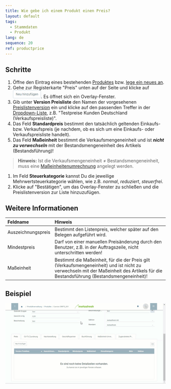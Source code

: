 ```yaml
---
title: Wie gebe ich einem Produkt einen Preis?
layout: default
tags:
  - Stammdaten
  - Produkt
lang: de
sequence: 20
ref: productprice
---
```


## Schritte
1. Öffne den Eintrag eines bestehenden [Produktes](Menu) bzw. [lege ein neues an](NeuesProdukt).
1. Gehe zur Registerkarte "Preis" unten auf der Seite und klicke auf !["Neu hinzufügen"](assets/Neu_hinzufuegen_Button.png). Es öffnet sich ein Overlay-Fenster.
1. Gib unter **Version Preisliste** den Namen der vorgesehenen [Preislistenversion](Preislistenversion_anlegen) ein und klicke auf den passenden Treffer in der [Dropdown-Liste](Keyboard_Shortcuts_Liste), z.B. "Testpreise Kunden Deutschland (Verkaufspreisliste)".
1. Das Feld **Standardpreis** bestimmt den tatsächlich geltenden Einkaufs- bzw. Verkaufspreis (je nachdem, ob es sich um eine Einkaufs- oder Verkaufspreisliste handelt).
1. Das Feld **Maßeinheit** bestimmt die Verkaufsmengeneinheit und ist ***nicht zu verwechseln*** mit der Bestandsmengeneinheit des Artikels (Bestandsführung)!
 >**Hinweis:** Ist die Verkaufsmengeneinheit ≠ Bestandsmengeneinheit, muss eine [Maßeinheitenumrechnung](Masseinheiten_umrechnen) angelegt werden.

1. Im Feld **Steuerkategorie** kannst Du die jeweilige Mehrwertsteuerkategorie wählen, wie z.B. *normal*, *reduziert*, *steuerfrei*.
1. Klicke auf "Bestätigen", um das Overlay-Fenster zu schließen und die Preislistenversion zur Liste hinzuzufügen.

## Weitere Informationen

| Feldname | Hinweis |
| :--- | :--- |
| Auszeichnungspreis | Bestimmt den Listenpreis, welcher später auf den Belegen aufgeführt wird. |
| Mindestpreis | Darf von einer manuellen Preisänderung durch den Benutzer, z.B. in der Auftragszeile, nicht unterschritten werden! |
| Maßeinheit | Bestimmt die Maßeinheit, für die der Preis gilt (Verkaufsmengeneinheit) und ist nicht zu verwechseln mit der Maßeinheit des Artikels für die Bestandsführung (Bestandsmengeneinheit)! |



## Beispiel
![](assets/neuerproduktpreis.gif)
